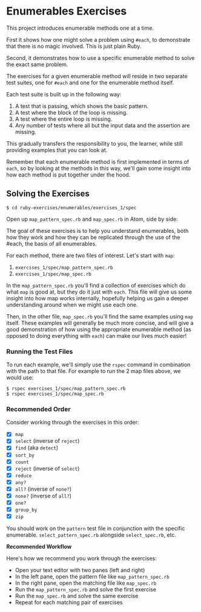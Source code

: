 # Enumerables Exercises

This project introduces enumerable methods one at a time.

First it shows how one might solve a problem using `#each`, to demonstrate
that there is no magic involved. This is just plain Ruby.

Second, it demonstrates how to use a specific enumerable method to solve the exact same problem.

The exercises for a given enumerable method will reside in two separate
test suites, one for `#each` and one for the enumerable method itself.

Each test suite is built up in the following way:

1. A test that is passing, which shows the basic pattern.
2. A test where the block of the loop is missing.
3. A test where the entire loop is missing.
4. Any number of tests where all but the input data and the assertion
are missing.

This gradually transfers the responsibility to you, the learner, while still
providing examples that you can look at.

Remember that each enumerable method is first implemented in terms of `each`,
so by looking at the methods in this way, we'll gain some insight
into how each method is put together under the hood.

## Solving the Exercises

```shell
$ cd ruby-exercises/enumerables/exercises_1/spec
```

Open up `map_pattern_spec.rb` and `map_spec.rb` in Atom, side by side:


The goal of these exercises is to help you understand enumerables, both how
they work and how they can be replicated through the use of the #each, the
basis of all enumerables.

For each method, there are two files of interest. Let's start with `map`:

1. `exercises_1/spec/map_pattern_spec.rb`
2. `exercises_1/spec/map_spec.rb`

In the `map_pattern_spec.rb` you'll find a collection of exercises which do what `map` is good at, but they do it just with `each`. This file will give us some insight into how map works internally, hopefully helping us gain a deeper understanding around when we might use each one.

Then, in the other file, `map_spec.rb` you'll find the same examples using `map` itself. These examples will generally be much more concise, and will give a good demonstration of how using the appropriate enumerable method (as opposed to doing everything with `each`) can make our lives much easier!

### Running the Test Files

To run each example, we'll simply use the `rspec` command in combination with the path to that file. For example to run the 2 map files above, we would use:

```
$ rspec exercises_1/spec/map_pattern_spec.rb
$ rspec exercises_1/spec/map_spec.rb
```

### Recommended Order

Consider working through the exercises in this order:

* [x] `map`
* [x] `select` (inverse of `reject`)
* [x] `find` (aka `detect`)
* [x] `sort_by`
* [x] `count`
* [x] `reject` (inverse of `select`)
* [x] `reduce`
* [x] `any?`
* [x] `all?` (inverse of `none?`)
* [x] `none?` (inverse of `all?`)
* [x] `one?`
* [x] `group_by`
* [x] `zip`

You should work on the `pattern` test file in conjunction with the specific enumerable. `select_pattern_spec.rb` alongside `select_spec.rb`, etc.

__Recommended Workflow__

Here's how we recommend you work through the exercises:

* Open your text editor with two panes (left and right)
* In the left pane, open the pattern file like `map_pattern_spec.rb`
* In the right pane, open the matching file like `map_spec.rb`
* Run the `map_pattern_spec.rb` and solve the first exercise
* Run the `map_spec.rb` and solve the same exercise
* Repeat for each matching pair of exercises

